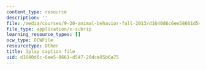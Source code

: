 ```yaml
---
content_type: resource
description: ''
file: /media/courses/9-20-animal-behavior-fall-2013/d1640d6c6ee58661d54720dce85b6a75_472240.srt
file_type: application/x-subrip
learning_resource_types: []
ocw_type: OCWFile
resourcetype: Other
title: 3play caption file
uid: d1640d6c-6ee5-8661-d547-20dce85b6a75
---
```

